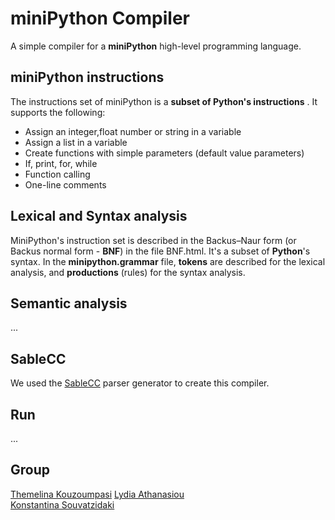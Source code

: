 # miniPython Compiler
A simple compiler for a **miniPython** high-level programming language.

## miniPython instructions
The instructions set of miniPython is a **subset of Python's instructions** . It supports the following:
- Assign an integer,float number or string in a variable
- Assign a list in a variable
- Create functions with simple parameters (default value parameters)
- If, print, for, while 
- Function calling
- One-line comments

## Lexical and Syntax analysis
MiniPython's instruction set is described in the Backus–Naur form (or Backus normal form - **BNF**) in the file BNF.html. It's a subset of **Python**'s syntax. 
In the **minipython.grammar** file, **tokens** are described for the lexical analysis, and **productions** (rules) for the syntax analysis.

## Semantic analysis
...

## SableCC
We used the [SableCC](https://sablecc.org/) parser generator to create this compiler.

## Run
...

## Group
[Themelina Kouzoumpasi](https://github.com/themelinaKz)
[Lydia Athanasiou](https://github.com/lydia-ath)  
[Konstantina Souvatzidaki](https://github.com/k-souvatzidaki)

